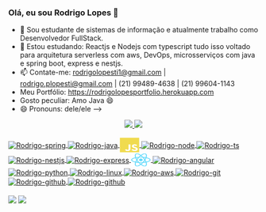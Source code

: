 ### Olá, eu sou Rodrigo Lopes 👋

- 🔭 Sou estudante de sistemas de informação e atualmente trabalho como Desenvolvedor FullStack.
- 🌱 Estou estudando: Reactjs e Nodejs com typescript tudo isso voltado para arquitetura serverless com aws, DevOps, microsserviços com java e spring boot, express e nestjs. 
- 📫 Contate-me: rodrigolopesti1@gmail.com | rodrigo.plopesti@gmail.com | (21) 99489-4638 | (21) 99604-1143
- Meu Portfólio: https://rodrigolopesportfolio.herokuapp.com
- Gosto peculiar: Amo Java 😄
- 😄 Pronouns: dele/ele
-->
<head>
<link rel="stylesheet" href="https://cdn.jsdelivr.net/gh/devicons/devicon@v2.15.1/devicon.min.css"/>
</head>
<div align="center">
  <a href="https://github.com/RodrigoPaulaLopes">
  <img height="180em" src="https://github-readme-stats.vercel.app/api?username=RodrigoPaulaLopes&show_icons=true&theme=dark&include_all_commits=true&count_private=true"/>
  <img height="180em" src="https://github-readme-stats.vercel.app/api/top-langs/?username=RodrigoPaulaLopes&layout=compact&langs_count=10&theme=dark&&langs_options=typescript,java,javascript,python"/>
</div>
<div style="display: inline_block"><br>
  <img align="center" alt="Rodrigo-spring" height="30" width="40" src="https://cdn.jsdelivr.net/gh/devicons/devicon/icons/spring/spring-original.svg" />
  <img align="center" alt="Rodrigo-java" height="30" width="40" src="https://cdn.jsdelivr.net/gh/devicons/devicon/icons/java/java-plain.svg" />
  <img align="center" alt="Rodrigo-Js" height="30" width="40" src="https://raw.githubusercontent.com/devicons/devicon/master/icons/javascript/javascript-plain.svg"/>
  <img align="center" alt="Rodrigo-node" height="30" width="40" src="https://cdn.jsdelivr.net/gh/devicons/devicon/icons/nodejs/nodejs-original.svg" />
  <img align="center" alt="Rodrigo-ts" height="30" width="40" src="https://cdn.jsdelivr.net/gh/devicons/devicon/icons/typescript/typescript-original.svg"/>
  <img align="center" alt="Rodrigo-nestjs" height="30" width="40" src="https://cdn.jsdelivr.net/gh/devicons/devicon/icons/nestjs/nestjs-plain.svg" />
  <img align="center" alt="Rodrigo-express" height="30" width="40" src="https://cdn.jsdelivr.net/gh/devicons/devicon/icons/express/express-original-wordmark.svg" />
  <img align="center" alt="Rodrigo-React" height="30" width="40" src="https://raw.githubusercontent.com/devicons/devicon/master/icons/react/react-original.svg"/>
  <img align="center" alt="Rodrigo-angular" height="30" width="40" src="https://cdn.jsdelivr.net/gh/devicons/devicon/icons/angularjs/angularjs-plain.svg"/>     
  <img align="center" alt="Rodrigo-python" height="30" width="40" src="https://cdn.jsdelivr.net/gh/devicons/devicon/icons/python/python-original.svg" />
  <img align="center" alt="Rodrigo-linux" height="30" width="40" src="https://cdn.jsdelivr.net/gh/devicons/devicon/icons/linux/linux-original.svg" />
  <img align="center" alt="Rodrigo-aws" height="30" width="40" src="https://cdn.jsdelivr.net/gh/devicons/devicon/icons/amazonwebservices/amazonwebservices-original.svg" />
  <img align="center" alt="Rodrigo-git" height="30" width="40" src="https://cdn.jsdelivr.net/gh/devicons/devicon/icons/git/git-original.svg" />
  <img align="center" alt="Rodrigo-github" height="30" width="40" src="https://cdn.jsdelivr.net/gh/devicons/devicon/icons/github/github-original.svg" />
  <img align="center" alt="Rodrigo-github" height="30" width="40" src="https://cdn.jsdelivr.net/gh/devicons/devicon/icons/docker/docker-plain-wordmark.svg" />
          
          
          
          
    
  </div><br>
  <div style="margin-top: 2px;"> 
  <a href = "mailto:rodrigolopesti1@gmail.com"><img src="https://img.shields.io/badge/-Gmail-%23333?style=for-the-badge&logo=gmail&logoColor=white" target="_blank"></a>
  <a href="www.linkedin.com/in/rodrigopaulalopes" target="_blank"><img src="https://img.shields.io/badge/-LinkedIn-%230077B5?style=for-the-badge&logo=linkedin&logoColor=white" target="_blank"></a> 
</div>
